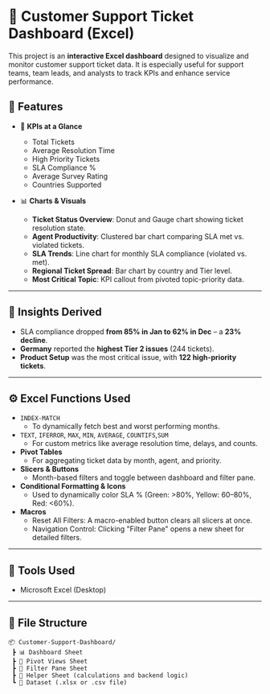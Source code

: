 # 🧾 Customer Support Ticket Dashboard (Excel)

This project is an **interactive Excel dashboard** designed to visualize and monitor customer support ticket data. It is especially useful for support teams, team leads, and analysts to track KPIs and enhance service performance.



## 📌 Features

- 🎯 **KPIs at a Glance**  
  - Total Tickets  
  - Average Resolution Time  
  - High Priority Tickets  
  - SLA Compliance %  
  - Average Survey Rating  
  - Countries Supported

- 📊 **Charts & Visuals**
  - **Ticket Status Overview**: Donut and Gauge chart showing ticket resolution state.
  - **Agent Productivity**: Clustered bar chart comparing SLA met vs. violated tickets.
  - **SLA Trends**: Line chart for monthly SLA compliance (violated vs. met).
  - **Regional Ticket Spread**: Bar chart by country and Tier level.
  - **Most Critical Topic**: KPI callout from pivoted topic-priority data.

---

## 🧠 Insights Derived

- SLA compliance dropped **from 85% in Jan to 62% in Dec** – a **23% decline**.
- **Germany** reported the **highest Tier 2 issues** (244 tickets).
- **Product Setup** was the most critical issue, with **122 high-priority tickets**.

---

## ⚙️ Excel Functions Used

- `INDEX-MATCH`  
  - To dynamically fetch best and worst performing months.
- `TEXT`, `IFERROR`, `MAX`, `MIN`, `AVERAGE`, `COUNTIFS`,`SUM` 
  - For custom metrics like average resolution time, delays, and counts.
- **Pivot Tables**  
  - For aggregating ticket data by month, agent, and priority.
- **Slicers & Buttons**  
  - Month-based filters and toggle between dashboard and filter pane.
- **Conditional Formatting & Icons**  
  - Used to dynamically color SLA % (Green: >80%, Yellow: 60–80%, Red: <60%).
- **Macros**
  - Reset All Filters: A macro-enabled button clears all slicers at once.
  - Navigation Control: Clicking "Filter Pane" opens a new sheet for detailed filters.

---

## 🧩 Tools Used

- Microsoft Excel (Desktop)

---

## 📁 File Structure

```plaintext
📦 Customer-Support-Dashboard/
 ┣ 📊 Dashboard Sheet
 ┣ 🔧 Pivot Views Sheet
 ┣ 📜 Filter Pane Sheet
 ┣ 📄 Helper Sheet (calculations and backend logic)
 ┗ 📂 Dataset (.xlsx or .csv file)
